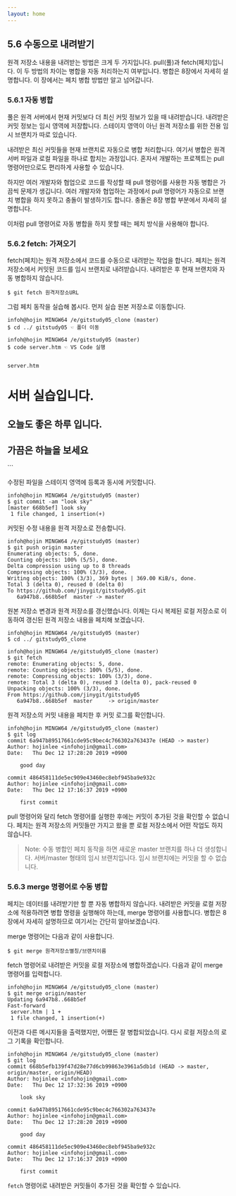 ```yaml
---
layout: home
---
```

## 5.6 수동으로 내려받기
원격 저장소 내용을 내려받는 방법은 크게 두 가지입니다. pull(풀)과 fetch(페치)입니다. 이 두 방법의 차이는 병합을 자동 처리하는지 여부입니다. 병합은 8장에서 자세히 설명합니다. 이 장에서는 페치 병합 방법만 알고 넘어갑니다.  

### 5.6.1 자동 병합
풀은 원격 서버에서 현재 커밋보다 더 최신 커밋 정보가 있을 때 내려받습니다. 내려받은 커밋 정보는 임시 영역에 저장합니다. 스테이지 영역이 아닌 원격 저장소를 위한 전용 임시 브랜치가 따로 있습니다.  

내려받은 최신 커밋들을 현재 브랜치로 자동으로 병합 처리합니다. 여기서 병합은 원격 서버 파일과 로컬 파일을 하나로 합치는 과정입니다. 혼자서 개발하는 프로젝트는 pull 명령어만으로도 편리하게 사용할 수 있습니다.  

하지만 여러 개발자와 협업으로 코드를 작성할 때 pull 명령어를 사용한 자동 병합은 가끔씩 문제가 생깁니다. 여러 개발자와 협업하는 과정에서 pull 명령어가 자동으로 브랜치 병합을 하지 못하고 충돌이 발생하기도 합니다. 충돌은 8장 병합 부분에서 자세히 설명합니다.  

이처럼 pull 명령어로 자동 병합을 하지 못할 때는 페치 방식을 사용해야 합니다.  

### 5.6.2 fetch: 가져오기
fetch(페치)는 원격 저장소에서 코드를 수동으로 내려받는 작업을 합니다. 페치는 원격 저장소에서 커밋된 코드를 임시 브랜치로 내려받습니다. 내려받은 후 현재 브랜치와 자동 병합하지 않습니다.  

```
$ git fetch 원격저장소URL
```
 
그럼 페치 동작을 실습해 봅시다. 먼저 실습 원본 저장소로 이동합니다.  

```
infoh@hojin MINGW64 /e/gitstudy05_clone (master)
$ cd ../ gitstudy05 ☜ 폴더 이동

infoh@hojin MINGW64 /e/gitstudy05 (master)
$ code server.htm ☜ VS Code 실행


server.htm
```
<h1>서버 실습입니다.</h1>
<h2>오늘도 좋은 하루 입니다.</h2>
<h2>가끔은 하늘을 보세요</h2>
```
 

수정된 파일을 스테이지 영역에 등록과 동시에 커밋합니다.  

```
infoh@hojin MINGW64 /e/gitstudy05 (master)
$ git commit -am "look sky"
[master 668b5ef] look sky
 1 file changed, 1 insertion(+)

```

커밋된 수정 내용을 원격 저장소로 전송합니다.  

```
infoh@hojin MINGW64 /e/gitstudy05 (master)
$ git push origin master
Enumerating objects: 5, done.
Counting objects: 100% (5/5), done.
Delta compression using up to 8 threads
Compressing objects: 100% (3/3), done.
Writing objects: 100% (3/3), 369 bytes | 369.00 KiB/s, done.
Total 3 (delta 0), reused 0 (delta 0)
To https://github.com/jinygit/gitstudy05.git
   6a947b8..668b5ef  master -> master

```

원본 저장소 변경과 원격 저장소를 갱신했습니다. 이제는 다시 복제된 로컬 저장소로 이동하여 갱신된 원격 저장소 내용을 페치해 보겠습니다.  

 
```
infoh@hojin MINGW64 /e/gitstudy05 (master)
$ cd ../ gitstudy05_clone

infoh@hojin MINGW64 /e/gitstudy05_clone (master)
$ git fetch
remote: Enumerating objects: 5, done.
remote: Counting objects: 100% (5/5), done.
remote: Compressing objects: 100% (3/3), done.
remote: Total 3 (delta 0), reused 3 (delta 0), pack-reused 0
Unpacking objects: 100% (3/3), done.
From https://github.com/jinygit/gitstudy05
   6a947b8..668b5ef  master     -> origin/master

```

원격 저장소의 커밋 내용을 페치한 후 커밋 로그를 확인합니다.  

```
infoh@hojin MINGW64 /e/gitstudy05_clone (master)
$ git log
commit 6a947b89517661cde95c9bec4c766302a763437e (HEAD -> master)
Author: hojinlee <infohojin@gmail.com>
Date:   Thu Dec 12 17:28:20 2019 +0900

    good day

commit 486458111de5ec909e43460ec8ebf945ba9e932c
Author: hojinlee <infohojin@gmail.com>
Date:   Thu Dec 12 17:16:37 2019 +0900

    first commit

```

pull 명령어와 달리 fetch 명령어를 실행한 후에는 커밋이 추가된 것을 확인할 수 없습니다. 페치는 원격 저장소의 커밋들만 가지고 왔을 뿐 로컬 저장소에서 어떤 작업도 하지 않습니다.  

>Note: 수동 병합인 페치 동작을 하면 새로운 master 브랜치를 하나 더 생성합니다. 서버/master 형태의 임시 브랜치입니다. 임시 브랜치에는 커밋을 할 수 없습니다.  



### 5.6.3 merge 명령어로 수동 병합
페치는 데이터를 내려받기만 할 뿐 자동 병합하지 않습니다. 내려받은 커밋을 로컬 저장소에 적용하려면 병합 명령을 실행해야 하는데, merge 명령어를 사용합니다. 병합은 8장에서 자세히 설명하므로 여기서는 간단히 알아보겠습니다.  

merge 명령어는 다음과 같이 사용합니다.  

```
$ git merge 원격저장소별칭/브랜치이름
```
 
fetch 명령어로 내려받은 커밋을 로컬 저장소에 병합하겠습니다. 다음과 같이 merge 명령어를 입력합니다.  

```
infoh@hojin MINGW64 /e/gitstudy05_clone (master)
$ git merge origin/master
Updating 6a947b8..668b5ef
Fast-forward
 server.htm | 1 +
 1 file changed, 1 insertion(+) 

```

이전과 다른 메시지들을 출력했지만, 어쨌든 잘 병합되었습니다. 다시 로컬 저장소의 로그 기록을 확인합니다.  

```
infoh@hojin MINGW64 /e/gitstudy05_clone (master)
$ git log
commit 668b5efb139f47d28e77d6cb99863e3961a5db1d (HEAD -> master, origin/master, origin/HEAD)
Author: hojinlee <infohojin@gmail.com>
Date:   Thu Dec 12 17:32:36 2019 +0900

    look sky

commit 6a947b89517661cde95c9bec4c766302a763437e
Author: hojinlee <infohojin@gmail.com>
Date:   Thu Dec 12 17:28:20 2019 +0900

    good day

commit 486458111de5ec909e43460ec8ebf945ba9e932c
Author: hojinlee <infohojin@gmail.com>
Date:   Thu Dec 12 17:16:37 2019 +0900

    first commit 

```

`fetch` 명령어로 내려받은 커밋들이 추가된 것을 확인할 수 있습니다.  

<br><br>